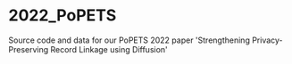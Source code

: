 # 2022_PoPETS
Source code and data for our PoPETS 2022 paper 'Strengthening Privacy-Preserving Record Linkage using Diffusion'
